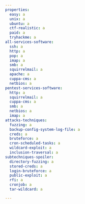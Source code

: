 ```yaml
---
properties:
  easy: a
  unix: a
  ubuntu: a
  ctf-realistic: a
  paid: a
  tryhackme: a
all-services-software:
  ssh: a
  http: a
  pop: a
  imap: a
  smb: a
  squirrelmail: a
  apache: a
  cuppa-cms: a
  netbios: a
pentest-services-software:
  http: a
  squirrelmail: a
  cuppa-cms: a
  smb: a
  netbios: a
  imap: a
attacks-techniques:
  fuzzing: a
  backup-config-system-log-file: a
  creds: a
  bruteforce: a
  cron-scheduled-tasks: a
  wildcard-exploit: a
  inclusion-traversal: a
subtechniques-spoiler:
  directory-fuzzing: a
  stored-creds: a
  login-bruteforce: a
  public-exploit: a
  rfi: a
  cronjob: a
  tar-wildcard: a

---
```

